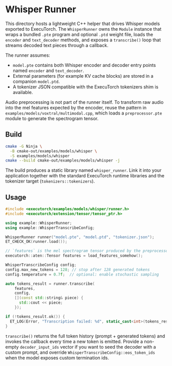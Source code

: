# Whisper Runner

This directory hosts a lightweight C++ helper that drives Whisper models
exported to ExecuTorch. The `WhisperRunner` owns the `Module` instance that
wraps a bundled `.pte` program and optional `.ptd` weight file, loads the
`encoder` and `text_decoder` methods, and exposes a `transcribe()` loop that
streams decoded text pieces through a callback.

The runner assumes:
- `model.pte` contains both Whisper encoder and decoder entry points named
  `encoder` and `text_decoder`.
- External parameters (for example KV cache blocks) are stored in a companion
  `model.ptd`.
- A tokenizer JSON compatible with the ExecuTorch tokenizers shim is available.

Audio preprocessing is not part of the runner itself. To transform raw audio
into the mel features expected by the encoder, reuse the pattern in
`examples/models/voxtral/multimodal.cpp`, which loads a `preprocessor.pte`
module to generate the spectrogram tensor.

## Build

```bash
cmake -G Ninja \
  -B cmake-out/examples/models/whisper \
  -S examples/models/whisper
cmake --build cmake-out/examples/models/whisper -j
```

The build produces a static library named `whisper_runner`. Link it into your
application together with the standard ExecuTorch runtime libraries and the
tokenizer target (`tokenizers::tokenizers`).

## Usage

```cpp
#include <executorch/examples/models/whisper/runner.h>
#include <executorch/extension/tensor/tensor_ptr.h>

using example::WhisperRunner;
using example::WhisperTranscribeConfig;

WhisperRunner runner("model.pte", "model.ptd", "tokenizer.json");
ET_CHECK_OK(runner.load());

// `features` is the mel spectrogram tensor produced by the preprocessor.
executorch::aten::Tensor features = load_features_somehow();

WhisperTranscribeConfig config;
config.max_new_tokens = 128; // stop after 128 generated tokens
config.temperature = 0.7f;  // optional: enable stochastic sampling

auto tokens_result = runner.transcribe(
    features,
    config,
    [](const std::string& piece) {
      std::cout << piece;
    });

if (!tokens_result.ok()) {
  ET_LOG(Error, "Transcription failed: %d", static_cast<int>(tokens_result.error()));
}
```

`transcribe()` returns the full token history (prompt + generated tokens) and
invokes the callback every time a new token is emitted. Provide a non-empty
`decoder_input_ids` vector if you want to seed the decoder with a custom prompt,
and override `WhisperTranscribeConfig::eos_token_ids` when the model exposes
custom termination ids.
